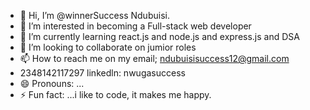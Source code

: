- 👋 Hi, I’m @winnerSuccess Ndubuisi.
- 👀 I’m interested in becoming a Full-stack web developer
- 🌱 I’m currently learning react.js and node.js and express.js and DSA
- 💞️ I’m looking to collaborate on jumior roles
- 📫 How to reach me on my email; ndubuisisuccess12@gmail.com
- 2348142117297 linkedln: nwugasuccess
- 😄 Pronouns: ...
- ⚡ Fun fact: ...i like to code, it makes me happy.

<!---
winner959/winner959 is a ✨ special ✨ repository because its `README.md` (this file) appears on your GitHub profile.
You can click the Preview link to take a look at your changes.
--->
